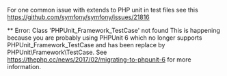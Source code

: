 For one common issue with extends to PHP unit in test files see this
https://github.com/symfony/symfony/issues/21816

** Error: Class 'PHPUnit_Framework_TestCase' not found
This is happening because you are probably using PHPUnit 6 which no longer supports PHPUnit_Framework_TestCase and has been replace by PHPUnit\Framework\TestCase. See https://thephp.cc/news/2017/02/migrating-to-phpunit-6 for more information.
